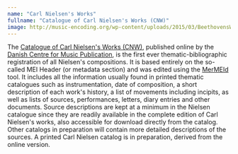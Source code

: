 ```yaml
---
name: "Carl Nielsen's Works"
fullname: "Catalogue of Carl Nielsen's Works (CNW)"
image: http://music-encoding.org/wp-content/uploads/2015/03/BeethovensWerkstattGraphic02-300x165.jpg
---
```

The [Catalogue of Carl Nielsen's Works (CNW)](http://www.kb.dk/dcm/cnw/navigation.xq), published online by the [Danish Centre for Music Publication](http://www.kb.dk/en/nb/dcm/), is the first ever thematic-bibliographic registration of all Nielsen's compositions. It is based entirely on the so-called MEI Header (or metadata section) and was edited using the [MerMEId](http://music-encoding.org/tools/mermeid/) tool. It includes all the information usually found in printed thematic catalogues such as instrumentation, date of composition, a short description of each work's history, a list of movements including incipits, as well as lists of sources, performances, letters, diary entries and other documents. Source descriptions are kept at a minimum in the Nielsen catalogue since they are readily available in the complete edition of Carl Nielsen's works, also accessible for download directly from the catalog. Other catalogs in preparation will contain more detailed descriptions of the sources. A printed Carl Nielsen catalog is in preparation, derived from the online version.  
